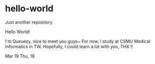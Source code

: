 # hello-world
Just another repository

Hello World!

I'm Queuezy, nice to meet you guys~
For now, I study at CSMU Medical Informatics in TW.
Hopefully, I could learn a lot with you, THX !!

Mar 19 Thu, 19
